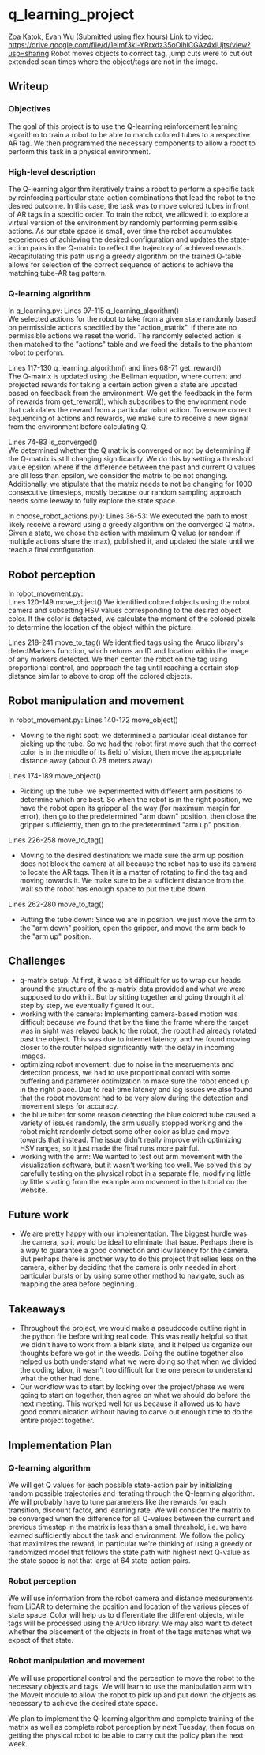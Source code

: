 # q_learning_project
Zoa Katok, Evan Wu
(Submitted using flex hours)
Link to video: https://drive.google.com/file/d/1elmf3kl-YRrxdz35oOihlCGAz4xlUjts/view?usp=sharing
Robot moves objects to correct tag, jump cuts were to cut out extended scan times where the object/tags are not in the image.

## Writeup
### Objectives
The goal of this project is to use the Q-learning reinforcement learning algorithm to train a robot to be able to match colored tubes to a respective AR tag. We then programmed the necessary components to allow a robot to perform this task in a physical environment.

### High-level description
The Q-learning algorithm iteratively trains a robot to perform a specific task by reinforcing particular state-action combinations that lead the robot to the desired outcome. In this case, the task was to move colored tubes in front of AR tags in a specific order. To train the robot, we allowed it to explore a virtual version of the environment by randomly performing permissible actions. As our state space is small, over time the robot accumulates experiences of achieving the desired configuration and updates the state-action pairs in the Q-matrix to reflect the trajectory of achieved rewards. Recapitulating this path using a greedy algorithm on the trained Q-table allows for selection of the correct sequence of actions to achieve the matching tube-AR tag pattern.

### Q-learning algorithm
In q_learning.py:
Lines 97-115 q_learning_algorithm()  
We selected actions for the robot to take from a given state randomly based on permissible actions specified by the "action_matrix". If there are no permissible actions we reset the world. The randomly selected action is then matched to the "actions" table and we feed the details to the phantom robot to perform.

Lines 117-130 q_learning_algorithm() and lines 68-71 get_reward()  
The Q-matrix is updated using the Bellman equation, where current and projected rewards for taking a certain action given a state are updated based on feedback from the environment. We get the feedback in the form of rewards from get_reward(), which subscribes to the environment node that calculates the reward from a particular robot action. To ensure correct sequencing of actions and rewards, we make sure to receive a new signal from the environment before calculating Q.

Lines 74-83 is_converged()  
We determined whether the Q matrix is converged or not by determining if the Q-matrix is still changing significantly. We do this by setting a threshold value epsilon where if the difference between the past and current Q values are all less than epsilon, we consider the matrix to be not changing. Additionally, we stipulate that the matrix needs to not be changing for 1000 consecutive timesteps, mostly because our random sampling approach needs some leeway to fully explore the state space.

In choose_robot_actions.py():
Lines 36-53:
We executed the path to most likely receive a reward using a greedy algorithm on the converged Q matrix. Given a state, we chose the action with maximum Q value (or random if multiple actions share the max), published it, and updated the state until we reach a final configuration.

## Robot perception
In robot_movement.py:  
Lines 120-149 move_object()
We identified colored objects using the robot camera and subsetting HSV values corresponding to the desired object color. If the color is detected, we calculate the moment of the colored pixels to determine the location of the object within the picture.  

Lines 218-241 move_to_tag()
We identified tags using the Aruco library's detectMarkers function, which returns an ID and location within the image of any markers detected. We then center the robot on the tag using proportional control, and approach the tag until reaching a certain stop distance similar to above to drop off the colored objects. 

## Robot manipulation and movement
In robot_movement.py:
Lines 140-172 move_object()
- Moving to the right spot: we determined a particular ideal distance for picking up the tube. So we had the robot first move such that the correct color is in the middle of its field of vision, then move the appropriate distance away (about 0.28 meters away)

Lines 174-189 move_object()
- Picking up the tube: we experimented with different arm positions to determine which are best. So when the robot is in the right position, we have the robot open its gripper all the way (for maximum margin for error), then go to the predetermined "arm down" position, then close the gripper sufficiently, then go to the predetermined "arm up" position.

Lines 226-258 move_to_tag()
- Moving to the desired destination: we made sure the arm up position does not block the camera at all because the robot has to use its camera to locate the AR tags. Then it is a matter of rotating to find the tag and moving towards it. We make sure to be a sufficient distance from the wall so the robot has enough space to put the tube down.

Lines 262-280 move_to_tag()
- Putting the tube down: Since we are in position, we just move the arm to the "arm down" position, open the gripper, and move the arm back to the "arm up" position.


## Challenges

- q-matrix setup: At first, it was a bit difficult for us to wrap our heads around the structure of the q-matrix data provided and what we were supposed to do with it. But by sitting together and going through it all step by step, we eventually figured it out.
- working with the camera: Implementing camera-based motion was difficult because we found that by the time the frame where the target was in sight was relayed back to the robot, the robot had already rotated past the object. This was due to internet latency, and we found moving closer to the router helped significantly with the delay in incoming images.
- optimizing robot movement: due to noise in the mearuements and detection process, we had to use proportional control with some buffering and parameter optimization to make sure the robot ended up in the right place. Due to real-time latency and lag issues we also found that the robot movement had to be very slow during the detection and movement steps for accuracy. 
- the blue tube: for some reason detecting the blue colored tube caused a variety of issues randomly, the arm usually stopped working and the robot might randomly detect some other color as blue and move towards that instead. The issue didn't really improve with optimizing HSV ranges, so it just made the final runs more painful. 
- working with the arm: We wanted to test out arm movement with the visualization software, but it wasn't working too well. We solved this by carefully testing on the physical robot in a separate file, modifying little by little starting from the example arm movement in the tutorial on the website.

## Future work

- We are pretty happy with our implementation. The biggest hurdle was the camera, so it would be ideal to eliminate that issue. Perhaps there is a way to guarantee a good connection and low latency for the camera. But perhaps there is another way to do this project that relies less on the camera, either by deciding that the camera is only needed in short particular bursts or by using some other method to navigate, such as mapping the area before beginning.

## Takeaways

- Throughout the project, we would make a pseudocode outline right in the python file before writing real code.
This was really helpful so that we didn't have to work from a blank slate, and it helped us organize our thoughts before we got in the weeds. Doing the outline together also helped us both understand what we were doing so that when we divided the coding labor, it wasn't too difficult for the one person to understand what the other had done.
- Our workflow was to start by looking over the project/phase we were going to start on together, then agree on what we should do before the next meeting. This worked well for us because it allowed us to have good communication without having to carve out enough time to do the entire project together.

## Implementation Plan
### Q-learning algorithm
We will get Q values for each possible state-action pair by initializing random possible trajectories and iterating through the Q-learning algorithm. We will probably have to tune parameters like the rewards for each transition, discount factor, and learning rate. We will consider the matrix to be converged when the difference for all Q-values between the current and previous timestep in the matrix is less than a small threshold, i.e. we have learned sufficiently about the task and environment. We follow the policy that maximizes the reward, in particular we're thinking of using a greedy or randomized model that follows the state path with highest next Q-value as the state space is not that large at 64 state-action pairs.

### Robot perception
We will use information from the robot camera and distance measurements from LiDAR to determine the position and location of the various pieces of state space. Color will help us to differentiate the different objects, while tags will be processed using the ArUco library. We may also want to detect whether the placement of the objects in front of the tags matches what we expect of that state.

### Robot manipulation and movement
We will use proportional control and the perception to move the robot to the necessary objects and tags. We will learn to use the manipulation arm with the MoveIt module to allow the robot to pick up and put down the objects as necessary to achieve the desired state space.

We plan to implement the Q-learning algorithm and complete training of the matrix as well as complete robot perception by next Tuesday, then focus on getting the physical robot to be able to carry out the policy plan the next week.

